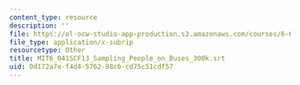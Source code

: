 ```yaml
---
content_type: resource
description: ''
file: https://ol-ocw-studio-app-production.s3.amazonaws.com/courses/6-041sc-probabilistic-systems-analysis-and-applied-probability-fall-2013/0d172a7ef4d4576298c6cd75c51cdf57_MIT6_041SCF13_Sampling_People_on_Buses_300k.vtt
file_type: application/x-subrip
resourcetype: Other
title: MIT6_041SCF13_Sampling_People_on_Buses_300k.srt
uid: 0d172a7e-f4d4-5762-98c6-cd75c51cdf57
---
```

